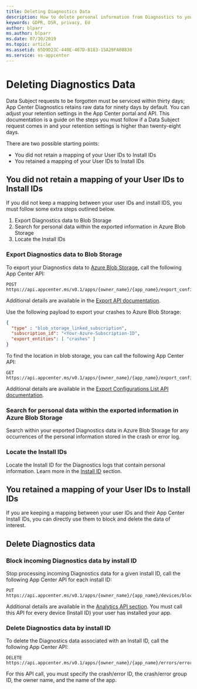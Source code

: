 ```yaml
---
title: Deleting Diagnostics Data
description: How to delete personal information from Diagnostics to your users
keywords: GDPR, DSR, privacy, EU
author: blparr
ms.author: blparr
ms.date: 07/30/2019
ms.topic: article 
ms.assetid: 65D9D23C-440E-467D-B183-15A29FA08830
ms.service: vs-appcenter
---
```


# Deleting Diagnostics Data

Data Subject requests to be forgotten must be serviced within thirty days; App Center Diagnostics retains raw data for ninety days by default. You can adjust your retention settings in the App Center portal and API.
This documentation is a guide on the steps you must follow if a Data Subject request comes in and your retention settings is higher than twenty-eight days.

There are two possible starting points:
- You did not retain a mapping of your User IDs to Install IDs
- You retained a mapping of your User IDs to Install IDs

## You did not retain a mapping of your User IDs to Install IDs

If you did not keep a mapping between your user IDs and install IDS, you must follow some extra steps outlined below.

1. Export Diagnostics data to Blob Storage
2. Search for personal data within the exported information in Azure Blob Storage
3. Locate the Install IDs

### Export Diagnostics data to Blob Storage

To export your Diagnostics data to [Azure Blob Storage](~/analytics/export.md), call the following App Center API:

```text
POST https://api.appcenter.ms/v0.1/apps/{owner_name}/{app_name}/export_configurations
```

Additional details are available in the [Export API documentation](https://openapi.appcenter.ms/#/export/ExportConfigurations_Create).

Use the following payload to export your crashes to Azure Blob Storage:

```json
{
  "type" : "blob_storage_linked_subscription",
  "subscription_id": "<Your-Azure-Subscription-ID",
  "export_entities": [ "crashes" ]
}
```

To find the location in blob storage, you can call the following App Center API:

```text
GET https://api.appcenter.ms/v0.1/apps/{owner_name}/{app_name}/export_configurations
```

Additional details are available in the [Export Configurations List API documentation](https://openapi.appcenter.ms/#/export/ExportConfigurations_List).

### Search for personal data within the exported information in Azure Blob Storage

Search within your exported Diagnostics data in Azure Blob Storage for any occurrences of the personal information stored in the crash or error log.

### Locate the Install IDs

Locate the Install ID for the Diagnostics logs that contain personal information. Learn more in the [Install ID](~/gdpr/install-id.md) section.

## You retained a mapping of your User IDs to Install IDs

If you are keeping a mapping between your user IDs and their App Center Install IDs, you can directly use them to block and delete the data of interest.

## Delete Diagnostics data

### Block incoming Diagnostics data by install ID

Stop processing incoming Diagnostics data for a given install ID, call the following App Center API for each install ID:

```text
PUT https://api.appcenter.ms/v0.1/apps/{owner_name}/{app_name}/devices/block_logs/{install_id}
```

Additional details are available in the [Analytics API section](https://openapi.appcenter.ms/#/analytics/Devices_BlockLogs). You must call this API for every device (Install ID) your user has installed your app.

### Delete Diagnostics data by install ID

To delete the Diagnostics data associated with an Install ID, call the following App Center API:

```text
DELETE https://api.appcenter.ms/v0.1/apps/{owner_name}/{app_name}/errors/errorGroups/{errorGroupId}/errors/{errorId}
```

For this API call, you must specify the crash/error ID, the crash/error group ID, the owner name, and the name of the app.
